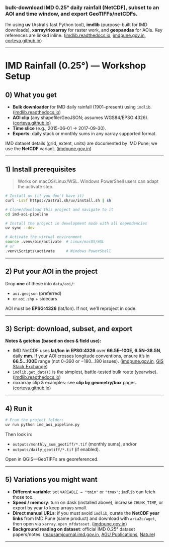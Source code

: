 ### bulk-download **IMD 0.25° daily rainfall (NetCDF)**, subset to an **AOI** and **time window**, and export **GeoTIFFs/netCDFs**.

I’m using **uv** (Astral’s fast Python tool), **imdlib** (purpose-built for IMD downloads), **xarray/rioxarray** for raster work, and **geopandas** for AOIs. Key references are linked inline. ([imdlib.readthedocs.io][1], [imdpune.gov.in][2], [corteva.github.io][3])

---

# IMD Rainfall (0.25°) — Workshop Setup

## 0) What you get

* **Bulk downloader** for IMD daily rainfall (1901–present) using `imdlib`. ([imdlib.readthedocs.io][1])
* **AOI clip** (any shapefile/GeoJSON; assumes WGS84/EPSG:4326). ([corteva.github.io][3])
* **Time slice** (e.g., 2015-06-01 → 2017-09-30).
* **Exports**: daily stack or monthly sums in any xarray supported format.

IMD dataset details (grid, extent, units) are documented by IMD Pune; we use the **NetCDF** variant. ([imdpune.gov.in][2])

---

## 1) Install prerequisites

> Works on macOS/Linux/WSL. Windows PowerShell users can adapt the activate step.

```bash
# Install uv (if you don't have it)
curl -LsSf https://astral.sh/uv/install.sh | sh

# Clone/download this project and navigate to it
cd imd-aoi-pipeline

# Install the project in development mode with all dependencies
uv sync --dev

# Activate the virtual environment
source .venv/bin/activate  # Linux/macOS/WSL
# or
.venv\Scripts\activate     # Windows PowerShell
```

---

## 2) Put your AOI in the project

Drop **one** of these into `data/aoi/`:

* `aoi.geojson` (preferred)
* or `aoi.shp` + sidecars

AOI must be **EPSG:4326** (lat/lon). If not, we’ll reproject in code.

---

## 3) Script: download, subset, and export


**Notes & gotchas (based on docs & field use):**

* IMD NetCDF uses **lat/lon in EPSG:4326** over **66.5E–100E, 6.5N–38.5N**, daily **mm**. If your AOI crosses longitude conventions, ensure it’s in **66.5…100E** range (not 0–360 or −180…180 issues). ([imdpune.gov.in][2], [GIS Stack Exchange][4])
* `imdlib.get_data()` is the simplest, battle-tested bulk route (yearwise). ([imdlib.readthedocs.io][1])
* rioxarray clip & examples: see **clip by geometry/box** pages. ([corteva.github.io][3])

---

## 4) Run it

```bash
# From the project folder:
uv run python imd_aoi_pipeline.py
```

Then look in:

* `outputs/monthly_sum_geotiff/*.tif` (monthly sums), and/or
* `outputs/daily_geotiff/*.tif` (if enabled).

Open in QGIS—GeoTIFFs are georeferenced.

---

## 5) Variations you  might want

* **Different variable**: set `VARIABLE = "tmin"` or `"tmax"`; `imdlib` can fetch those too.
* **Speed / memory**: turn on dask (installed above), increase `CHUNK_TIME`, or export by year to keep arrays small.
* **Direct manual URLs**: if you must avoid `imdlib`, curate the **NetCDF year links** from IMD Pune (same product) and download with `aria2c/wget`, then open via `xarray.open_mfdataset`. ([imdpune.gov.in][2])
* **Background reading on dataset**: official IMD 0.25° dataset papers/notes. ([mausamjournal.imd.gov.in][5], [AGU Publications][6], [Nature][7])

---


[1]: https://imdlib.readthedocs.io/en/latest/Usage.html "Downloading — IMDLIB documentation"
[2]: https://imdpune.gov.in/cmpg/Griddata/Rainfall_25_NetCDF.html "Yearly Gridded Rainfall (0.25 x 0.25) data NetCDF File"
[3]: https://corteva.github.io/rioxarray/stable/examples/clip_geom.html "Example - Clip — rioxarray 0.19.0 documentation"
[4]: https://gis.stackexchange.com/questions/382037/python-rioxarray-clip-masking-netcdf-data-with-a-polygon-returns-all-nan "python rioxarray.clip masking netcdf data with a polygon ..."
[5]: https://mausamjournal.imd.gov.in/index.php/MAUSAM/article/view/851 "Development of a new high spatial resolution (0.25° × 0.25 ..."
[6]: https://agupubs.onlinelibrary.wiley.com/doi/full/10.1029/2022EA002595 "Long‐Term High‐Resolution Gauge Adjusted Satellite ..."
[7]: https://www.nature.com/articles/s41597-025-04474-2 "A station-based 0.1-degree daily gridded ensemble ..."
[8]: https://www.sciencedirect.com/science/article/abs/pii/S1364815223002554 "IMDLIB: An open-source library for retrieval, processing ..."
[9]: https://pypi.org/project/imdlib/ "imdlib"
[10]: https://corteva.github.io/rioxarray/stable/examples/examples.html "Usage Examples — rioxarray 0.19.0 documentation"
[11]: https://geog-312.gishub.org/book/geospatial/rioxarray.html "13. Rioxarray - Introduction to GIS Programming"
